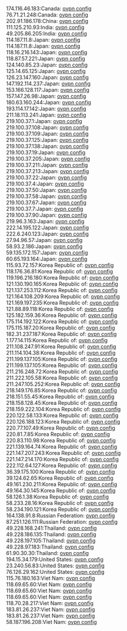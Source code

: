 174.116.46.183:Canada: [ovpn config](vpn/174_116_46_183.ovpn)  
76.71.21.248:Canada: [ovpn config](vpn/76_71_21_248.ovpn)  
202.91.186.178:China: [ovpn config](vpn/202_91_186_178.ovpn)  
111.125.210.93:India: [ovpn config](vpn/111_125_210_93.ovpn)  
49.205.86.205:India: [ovpn config](vpn/49_205_86_205.ovpn)  
114.187.11.8:Japan: [ovpn config](vpn/114_187_11_8.ovpn)  
114.187.11.8:Japan: [ovpn config](vpn/114_187_11_8.ovpn)  
118.16.216.143:Japan: [ovpn config](vpn/118_16_216_143.ovpn)  
118.87.57.221:Japan: [ovpn config](vpn/118_87_57_221.ovpn)  
124.140.85.23:Japan: [ovpn config](vpn/124_140_85_23.ovpn)  
125.14.65.125:Japan: [ovpn config](vpn/125_14_65_125.ovpn)  
126.23.147.160:Japan: [ovpn config](vpn/126_23_147_160.ovpn)  
147.192.114.237:Japan: [ovpn config](vpn/147_192_114_237.ovpn)  
153.166.128.117:Japan: [ovpn config](vpn/153_166_128_117.ovpn)  
157.147.26.98:Japan: [ovpn config](vpn/157_147_26_98.ovpn)  
180.63.160.244:Japan: [ovpn config](vpn/180_63_160_244.ovpn)  
193.114.17.142:Japan: [ovpn config](vpn/193_114_17_142.ovpn)  
211.18.113.241:Japan: [ovpn config](vpn/211_18_113_241.ovpn)  
219.100.37.1:Japan: [ovpn config](vpn/219_100_37_1.ovpn)  
219.100.37.108:Japan: [ovpn config](vpn/219_100_37_108.ovpn)  
219.100.37.109:Japan: [ovpn config](vpn/219_100_37_109.ovpn)  
219.100.37.125:Japan: [ovpn config](vpn/219_100_37_125.ovpn)  
219.100.37.138:Japan: [ovpn config](vpn/219_100_37_138.ovpn)  
219.100.37.19:Japan: [ovpn config](vpn/219_100_37_19.ovpn)  
219.100.37.205:Japan: [ovpn config](vpn/219_100_37_205.ovpn)  
219.100.37.211:Japan: [ovpn config](vpn/219_100_37_211.ovpn)  
219.100.37.213:Japan: [ovpn config](vpn/219_100_37_213.ovpn)  
219.100.37.22:Japan: [ovpn config](vpn/219_100_37_22.ovpn)  
219.100.37.4:Japan: [ovpn config](vpn/219_100_37_4.ovpn)  
219.100.37.50:Japan: [ovpn config](vpn/219_100_37_50.ovpn)  
219.100.37.58:Japan: [ovpn config](vpn/219_100_37_58.ovpn)  
219.100.37.67:Japan: [ovpn config](vpn/219_100_37_67.ovpn)  
219.100.37.7:Japan: [ovpn config](vpn/219_100_37_7.ovpn)  
219.100.37.90:Japan: [ovpn config](vpn/219_100_37_90.ovpn)  
219.96.3.163:Japan: [ovpn config](vpn/219_96_3_163.ovpn)  
222.14.195.122:Japan: [ovpn config](vpn/222_14_195_122.ovpn)  
222.6.240.123:Japan: [ovpn config](vpn/222_6_240_123.ovpn)  
27.94.96.57:Japan: [ovpn config](vpn/27_94_96_57.ovpn)  
58.93.2.186:Japan: [ovpn config](vpn/58_93_2_186.ovpn)  
59.135.172.157:Japan: [ovpn config](vpn/59_135_172_157.ovpn)  
60.65.193.164:Japan: [ovpn config](vpn/60_65_193_164.ovpn)  
115.93.72.157:Korea Republic of: [ovpn config](vpn/115_93_72_157.ovpn)  
118.176.36.81:Korea Republic of: [ovpn config](vpn/118_176_36_81.ovpn)  
119.196.216.180:Korea Republic of: [ovpn config](vpn/119_196_216_180.ovpn)  
121.130.190.165:Korea Republic of: [ovpn config](vpn/121_130_190_165.ovpn)  
121.137.253.112:Korea Republic of: [ovpn config](vpn/121_137_253_112.ovpn)  
121.164.108.209:Korea Republic of: [ovpn config](vpn/121_164_108_209.ovpn)  
121.169.197.235:Korea Republic of: [ovpn config](vpn/121_169_197_235.ovpn)  
121.88.89.118:Korea Republic of: [ovpn config](vpn/121_88_89_118.ovpn)  
125.182.159.36:Korea Republic of: [ovpn config](vpn/125_182_159_36.ovpn)  
175.114.192.122:Korea Republic of: [ovpn config](vpn/175_114_192_122.ovpn)  
175.115.187.20:Korea Republic of: [ovpn config](vpn/175_115_187_20.ovpn)  
182.31.237.187:Korea Republic of: [ovpn config](vpn/182_31_237_187.ovpn)  
1.177.14.115:Korea Republic of: [ovpn config](vpn/1_177_14_115.ovpn)  
211.108.247.91:Korea Republic of: [ovpn config](vpn/211_108_247_91.ovpn)  
211.114.104.38:Korea Republic of: [ovpn config](vpn/211_114_104_38.ovpn)  
211.199.137.105:Korea Republic of: [ovpn config](vpn/211_199_137_105.ovpn)  
211.199.137.105:Korea Republic of: [ovpn config](vpn/211_199_137_105.ovpn)  
211.216.248.72:Korea Republic of: [ovpn config](vpn/211_216_248_72.ovpn)  
211.222.105.58:Korea Republic of: [ovpn config](vpn/211_222_105_58.ovpn)  
211.247.105.252:Korea Republic of: [ovpn config](vpn/211_247_105_252.ovpn)  
218.149.176.85:Korea Republic of: [ovpn config](vpn/218_149_176_85.ovpn)  
218.151.55.45:Korea Republic of: [ovpn config](vpn/218_151_55_45.ovpn)  
218.158.128.45:Korea Republic of: [ovpn config](vpn/218_158_128_45.ovpn)  
218.159.222.104:Korea Republic of: [ovpn config](vpn/218_159_222_104.ovpn)  
220.122.58.133:Korea Republic of: [ovpn config](vpn/220_122_58_133.ovpn)  
220.126.188.123:Korea Republic of: [ovpn config](vpn/220_126_188_123.ovpn)  
220.77.107.49:Korea Republic of: [ovpn config](vpn/220_77_107_49.ovpn)  
220.81.7.85:Korea Republic of: [ovpn config](vpn/220_81_7_85.ovpn)  
220.83.110.98:Korea Republic of: [ovpn config](vpn/220_83_110_98.ovpn)  
221.139.164.74:Korea Republic of: [ovpn config](vpn/221_139_164_74.ovpn)  
221.147.207.243:Korea Republic of: [ovpn config](vpn/221_147_207_243.ovpn)  
221.147.214.170:Korea Republic of: [ovpn config](vpn/221_147_214_170.ovpn)  
222.112.64.127:Korea Republic of: [ovpn config](vpn/222_112_64_127.ovpn)  
36.39.175.100:Korea Republic of: [ovpn config](vpn/36_39_175_100.ovpn)  
39.124.62.65:Korea Republic of: [ovpn config](vpn/39_124_62_65.ovpn)  
49.161.230.211:Korea Republic of: [ovpn config](vpn/49_161_230_211.ovpn)  
49.164.30.145:Korea Republic of: [ovpn config](vpn/49_164_30_145.ovpn)  
58.126.1.38:Korea Republic of: [ovpn config](vpn/58_126_1_38.ovpn)  
58.233.28.16:Korea Republic of: [ovpn config](vpn/58_233_28_16.ovpn)  
58.234.190.121:Korea Republic of: [ovpn config](vpn/58_234_190_121.ovpn)  
164.138.91.8:Russian Federation: [ovpn config](vpn/164_138_91_8.ovpn)  
87.251.126.111:Russian Federation: [ovpn config](vpn/87_251_126_111.ovpn)  
49.228.168.241:Thailand: [ovpn config](vpn/49_228_168_241.ovpn)  
49.228.186.135:Thailand: [ovpn config](vpn/49_228_186_135.ovpn)  
49.228.197.105:Thailand: [ovpn config](vpn/49_228_197_105.ovpn)  
49.228.97.183:Thailand: [ovpn config](vpn/49_228_97_183.ovpn)  
61.90.30.30:Thailand: [ovpn config](vpn/61_90_30_30.ovpn)  
194.15.34.179:United States: [ovpn config](vpn/194_15_34_179.ovpn)  
23.240.56.83:United States: [ovpn config](vpn/23_240_56_83.ovpn)  
76.126.29.162:United States: [ovpn config](vpn/76_126_29_162.ovpn)  
115.76.180.163:Viet Nam: [ovpn config](vpn/115_76_180_163.ovpn)  
118.69.65.60:Viet Nam: [ovpn config](vpn/118_69_65_60.ovpn)  
118.69.65.60:Viet Nam: [ovpn config](vpn/118_69_65_60.ovpn)  
118.69.65.60:Viet Nam: [ovpn config](vpn/118_69_65_60.ovpn)  
118.70.28.217:Viet Nam: [ovpn config](vpn/118_70_28_217.ovpn)  
183.81.26.237:Viet Nam: [ovpn config](vpn/183_81_26_237.ovpn)  
183.81.26.237:Viet Nam: [ovpn config](vpn/183_81_26_237.ovpn)  
58.187.196.208:Viet Nam: [ovpn config](vpn/58_187_196_208.ovpn)  
